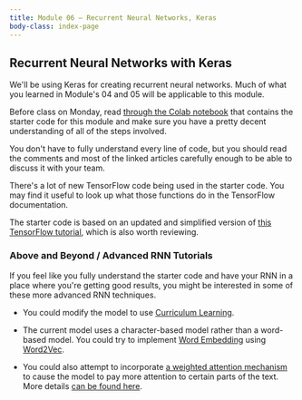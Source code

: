 ```yaml
---
title: Module 06 — Recurrent Neural Networks, Keras
body-class: index-page
---
```


## Recurrent Neural Networks with Keras

We'll be using Keras for creating recurrent neural networks. Much of what you learned in Module's 04 and 05 will be applicable to this module. 

Before class on Monday, read [through the Colab notebook](https://colab.research.google.com/github/lfalin/cse450-course/blob/master/notebooks/starter_publishing.ipynb) that contains the starter code for this module and make sure you have a pretty decent understanding of all of the steps involved. 

You don't have to fully understand every line of code, but you should read the comments and most of the linked articles carefully enough to be able to discuss it with your team. 

There's a lot of new TensorFlow code being used in the starter code. You may find it useful to look up what those functions do in the TensorFlow documentation.

The starter code is based on an updated and simplified version of [this TensorFlow tutorial](https://www.tensorflow.org/tutorials/text/text_generation), which is also worth reviewing.

### Above and Beyond / Advanced RNN Tutorials

If you feel like you fully understand the starter code and have your RNN in a place where you're getting good results, you might be interested in some of these more advanced RNN techniques.

* You could modify the model to use [Curriculum Learning](https://www.tensorflow.org/tutorials/text/text_generation#advanced_customized_training).

* The current model uses a character-based model rather than a word-based model. You could try to implement [Word Embedding](https://www.tensorflow.org/tutorials/text/word_embeddings) using [Word2Vec](https://www.tensorflow.org/tutorials/text/word2vec).

* You could also attempt to incorporate [a weighted attention mechanism](https://www.tensorflow.org/tutorials/text/nmt_with_attention) to cause the model to pay more attention to certain parts of the text. More details [can be found here](https://github.com/tensorflow/nmt#background-on-the-attention-mechanism).
